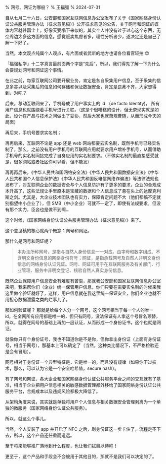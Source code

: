 % 网号、网证为哪般？
% 王福强
% 2024-07-31

自从七月二十六日，公安部和国家互联网信息办公室发布了关于《国家网络身份认证公共服务管理办法（征求意见稿）》公开征求意见的公告，关于网号和网证的媒体内容就甚嚣尘上，好像天要塌下来似的，其实个人并没有过于过心这个东西，无奈周边太多这方面的信息，感觉贩卖焦虑者多，理性分析者少，遂决定还是自己了解一下好了。

当然，本文观点纯属个人观点，有片面或者武断的地方也请各位看官轻拍 😉

「福强私学」十二字真言最前面两个字是“先后”，所以，我们得先了解一下为什么会要规划网号和网证这个事情。

在此之前，每家互联网公司要开展业务，肯定是各自采集用户信息，至于采集的信息多寡以及采集后的信息如何存储和保证数据安全，肯定是良莠不齐，大家想得到，对吧？

后来，移动互联网来了，手机号成了用户事实上的 id （de facto Identity)， 所有用户信息也就围绕着手机号进行关联。（这是个很糟糕的设计，但无奈现实就是如此，设计在产品与技术之间做出了妥协，然后大家也就萧规曹随，从而形成今天的局面）

再后来，手机号要求实名制；

再再后来，互联网不论是 app 还是 web 网站都要去实名制，既然手机号已经实名制了，那么，之前没有用户手机号的互联网应用就要求用户增补手机号，从而借助手机号的实名制间接完成了自身应用的实名制要求。（不做实名制的最直接感受就是，很多网站或者社区你可以看，但不能发）

再再再后来，《中华人民共和国网络安全法》《中华人民共和国数据安全法》《中华人民共和国个人信息保护法》《中华人民共和国反电信网络诈骗法》等法律法规也发布了，对互联网企业的数据安全与个人信息防护有了更多的要求，企业的合规成本升高了，这些法规让手里原本是宝藏的数据和个人信息成了悬在头上的达摩克利斯之剑。尤其是，大企业技术团队也有实力，保障肯定问题不大（他们都搞不定就别指望中小企业了），但 SMB（中小企业）可就不一定了，即使有法规要求，但没有那个实力，臣妾也是做不到啊...


这个时候，《国家网络身份认证公共服务管理办法（征求意见稿）》来了。

这个意见稿的核心就两个概念：网号和网证。

那什么是网号和网证呢？ 

> 本办法所称网号，是指与自然人身份信息一一对应，由字母和数字组成、不含明文身份信息的网络身份符号；网证，是指承载网号及自然人非明文身份信息的网络身份认证凭证。网号、网证可用于在互联网服务及有关部门、行业管理、服务中非明文登记、核验自然人真实身份信息。

既然企业保障用户信息安全有难度有苦衷，那就我公安部和国家互联网信息办公室来吧，我来帮你们（企业）统一保管用户信息，你们只要在需要实名制的时候来我这里做个验证就好了，这样，用户信息就在我这里统一保证安全，你们企业也就不用担心数据泄露之类的烂事儿了。

那如何验证呢？ 那就是给每个人分一个网号，这个网号相当于每一个人的唯一 id，在全网所有应用都是唯一的，但只有网号，没法保证有人拿这个号冒名顶替，所以，就得在网号的基础上再加一层认证，从而形成一个身份证书，这个也就是网证。

就像你只有个身份证号，我也不知道你是不是你，但你拿出身份证（上面有身份证号，相当于网号），那基本上可以确定了（当然，这种类比情况下，不严格检验还是会有冒用）。

网号相对于身份证一个典型特征是，它是唯一的，而且没有规律（如果你干过技术，那么，可以认为它是一个安全哈希值，secure hash）。

有了网号和网证，各大企业和国家网络身份认证公共服务平台之间的交互就有了基准，相当于企业把用户信息相关的敏感数据管理都外移给了国家网络身份认证公共服务平台，合规成本以及违规风险都极大降低了。

从架构角度来说，其实就是单独将用户个人信息与相关数据安全管理剥离为一个单独的微服务（国家网络身份认证公共服务）。

所以，就这么个事儿。

当然，个人安装了 app 并开启了 NFC 之后，刷身份证这一步卡住了，流程走不下去，所以，这个产品还任重而道远。

至于将来能够推广落地到什么程度，也让我们拭目以待吧！

更至于，这个产品和手段会不会被用于其他目的，那就不是我们可以决定的了。




